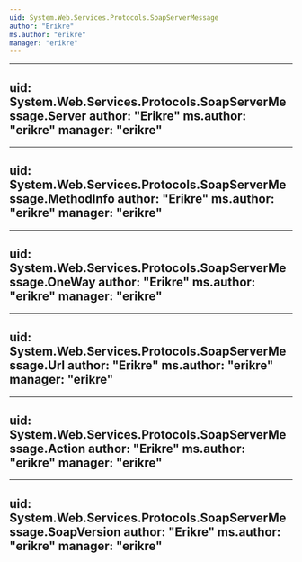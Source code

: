 ```yaml
---
uid: System.Web.Services.Protocols.SoapServerMessage
author: "Erikre"
ms.author: "erikre"
manager: "erikre"
---
```


---
uid: System.Web.Services.Protocols.SoapServerMessage.Server
author: "Erikre"
ms.author: "erikre"
manager: "erikre"
---

---
uid: System.Web.Services.Protocols.SoapServerMessage.MethodInfo
author: "Erikre"
ms.author: "erikre"
manager: "erikre"
---

---
uid: System.Web.Services.Protocols.SoapServerMessage.OneWay
author: "Erikre"
ms.author: "erikre"
manager: "erikre"
---

---
uid: System.Web.Services.Protocols.SoapServerMessage.Url
author: "Erikre"
ms.author: "erikre"
manager: "erikre"
---

---
uid: System.Web.Services.Protocols.SoapServerMessage.Action
author: "Erikre"
ms.author: "erikre"
manager: "erikre"
---

---
uid: System.Web.Services.Protocols.SoapServerMessage.SoapVersion
author: "Erikre"
ms.author: "erikre"
manager: "erikre"
---
